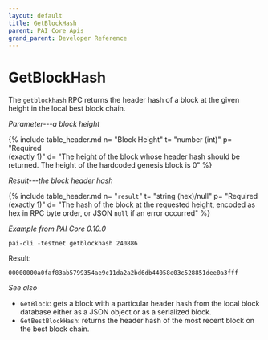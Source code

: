 ```yaml
---
layout: default
title: GetBlockHash
parent: PAI Core Apis
grand_parent: Developer Reference
---
```


GetBlockHash
========================

The `getblockhash` RPC returns the header hash of a block at the given height in the local best block chain.

*Parameter---a block height*

{% include table_header.md
  n= "Block Height"
  t= "number (int)"
  p= "Required<br>(exactly 1)"
  d= "The height of the block whose header hash should be returned.  The height of the hardcoded genesis block is 0"
%}

*Result---the block header hash*

{% include table_header.md
  n= "`result`"
  t= "string (hex)/null"
  p= "Required<br>(exactly 1)"
  d= "The hash of the block at the requested height, encoded as hex in RPC byte order, or JSON `null` if an error occurred"
%}

*Example from PAI Core 0.10.0*

```
pai-cli -testnet getblockhash 240886
```

Result:

```
00000000a0faf83ab5799354ae9c11da2a2bd6db44058e03c528851dee0a3fff
```

*See also*

* `GetBlock`: gets a block with a particular header hash from the local block database either as a JSON object or as a serialized block.
* `GetBestBlockHash`: returns the header hash of the most recent block on the best block chain.
